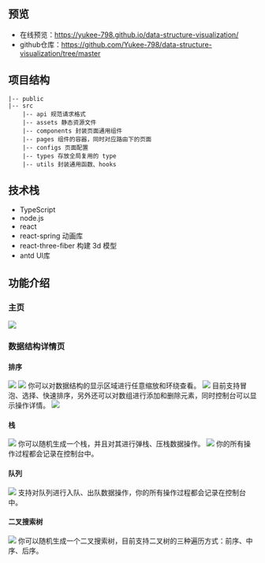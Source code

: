 ## 预览
* 在线预览：https://yukee-798.github.io/data-structure-visualization/
* github仓库：https://github.com/Yukee-798/data-structure-visualization/tree/master

## 项目结构
```
|-- public
|-- src
    |-- api 规范请求格式
    |-- assets 静态资源文件
    |-- components 封装页面通用组件
    |-- pages 组件的容器，同时对应路由下的页面
    |-- configs 页面配置
    |-- types 存放全局复用的 type
    |-- utils 封装通用函数、hooks
```

## 技术栈
* TypeScript
* node.js
* react
* react-spring 动画库
* react-three-fiber 构建 3d 模型
* antd UI库

## 功能介绍

### 主页
![](https://tva1.sinaimg.cn/large/008i3skNgy1gqtq893nbrj32520rqtzx.jpg)

### 数据结构详情页
#### 排序
![](https://tva1.sinaimg.cn/large/008i3skNgy1gqtqbjv6o7j31is0u07fx.jpg)
![](https://tva1.sinaimg.cn/large/008i3skNgy1gqtqgohc7uj31lb0u07gq.jpg)
你可以对数据结构的显示区域进行任意缩放和环绕查看。
![](https://tva1.sinaimg.cn/large/008i3skNgy1gqtqaxekhgj31ir0u0k29.jpg)
目前支持冒泡、选择、快速排序，另外还可以对数组进行添加和删除元素，同时控制台可以显示操作详情。
![](https://tva1.sinaimg.cn/large/008i3skNgy1gqtqev11hej312a0c6jsf.jpg)

#### 栈
![](https://tva1.sinaimg.cn/large/008i3skNgy1gqtqh87t4oj31j40u0dof.jpg)
你可以随机生成一个栈，并且对其进行弹栈、压栈数据操作。
![](https://tva1.sinaimg.cn/large/008i3skNgy1gqtqi3vuyoj31il0u0gut.jpg)
你的所有操作过程都会记录在控制台中。

#### 队列
![](https://tva1.sinaimg.cn/large/008i3skNgy1gqtqixwt7oj31jj0u0dnp.jpg)
支持对队列进行入队、出队数据操作，你的所有操作过程都会记录在控制台中。

#### 二叉搜索树
![](https://tva1.sinaimg.cn/large/008i3skNgy1gqtqkcztvwj31i00u0dpl.jpg)
你可以随机生成一个二叉搜索树，目前支持二叉树的三种遍历方式：前序、中序、后序。

